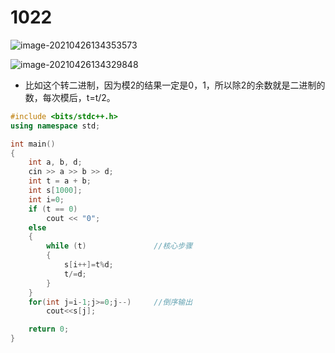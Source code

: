 # 1022



![image-20210426134353573](https://i.loli.net/2021/04/26/Fnjwmp6xgB7zMvI.png)

![image-20210426134329848](https://i.loli.net/2021/04/26/wn64xEtOHTkVGlF.png)



* 比如这个转二进制，因为模2的结果一定是0，1，所以除2的余数就是二进制的数，每次模后，t=t/2。



~~~C++
#include <bits/stdc++.h>
using namespace std;

int main()
{
    int a, b, d;
    cin >> a >> b >> d;
    int t = a + b;
    int s[1000];
    int i=0;
    if (t == 0)
        cout << "0";
    else
    {
        while (t)				//核心步骤
        {
            s[i++]=t%d;
            t/=d;
        }
    }
    for(int j=i-1;j>=0;j--)		//倒序输出
        cout<<s[j];

    return 0;
}
~~~



